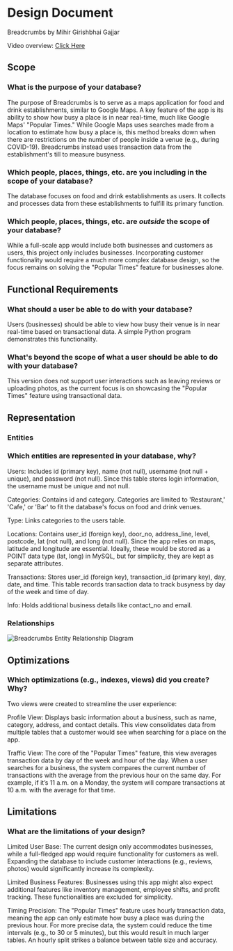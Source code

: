 # Design Document

Breadcrumbs by Mihir Girishbhai Gajjar

Video overview: [Click Here](https://youtu.be/_xROidsfBJU)


## Scope

### What is the purpose of your database?

The purpose of Breadcrumbs is to serve as a maps application for food and drink establishments, similar to Google Maps. A key feature of the app is its ability to show how busy a place is in near real-time, much like Google Maps' "Popular Times." While Google Maps uses searches made from a location to estimate how busy a place is, this method breaks down when there are restrictions on the number of people inside a venue (e.g., during COVID-19). Breadcrumbs instead uses transaction data from the establishment's till to measure busyness.

### Which people, places, things, etc. are you including in the scope of your database?

The database focuses on food and drink establishments as users. It collects and processes data from these establishments to fulfill its primary function.

### Which people, places, things, etc. are *outside* the scope of your database?
  
While a full-scale app would include both businesses and customers as users, this project only includes businesses. Incorporating customer functionality would require a much more complex database design, so the focus remains on solving the "Popular Times" feature for businesses alone.

## Functional Requirements

### What should a user be able to do with your database?

Users (businesses) should be able to view how busy their venue is in near real-time based on transactional data. A simple Python program demonstrates this functionality.

### What's beyond the scope of what a user should be able to do with your database?

This version does not support user interactions such as leaving reviews or uploading photos, as the current focus is on showcasing the "Popular Times" feature using transactional data.

## Representation

### Entities

### Which entities are represented in your database, why?

Users: Includes id (primary key), name (not null), username (not null + unique), and password (not null). Since this table stores login information, the username must be unique and not null.

Categories: Contains id and category. Categories are limited to 'Restaurant,' 'Cafe,' or 'Bar' to fit the database's focus on food and drink venues.

Type: Links categories to the users table.

Locations: Contains user_id (foreign key), door_no, address_line, level, postcode, lat (not null), and long (not null). Since the app relies on maps, latitude and longitude are essential. Ideally, these would be stored as a POINT data type (lat, long) in MySQL, but for simplicity, they are kept as separate attributes.

Transactions: Stores user_id (foreign key), transaction_id (primary key), day, date, and time. This table records transaction data to track busyness by day of the week and time of day.

Info: Holds additional business details like contact_no and email.

### Relationships

![Breadcrumbs Entity Relationship Diagram](https://github.com/code50/119708204/blob/main/03cs50sql/project/Breadcrumbs%20ER%20Diagram.png)

## Optimizations

### Which optimizations (e.g., indexes, views) did you create? Why?

Two views were created to streamline the user experience:

Profile View: Displays basic information about a business, such as name, category, address, and contact details. This view consolidates data from multiple tables that a customer would see when searching for a place on the app.

Traffic View: The core of the "Popular Times" feature, this view averages transaction data by day of the week and hour of the day. When a user searches for a business, the system compares the current number of transactions with the average from the previous hour on the same day. For example, if it’s 11 a.m. on a Monday, the system will compare transactions at 10 a.m. with the average for that time.

## Limitations

### What are the limitations of your design?

Limited User Base: The current design only accommodates businesses, while a full-fledged app would require functionality for customers as well. Expanding the database to include customer interactions (e.g., reviews, photos) would significantly increase its complexity.

Limited Business Features: Businesses using this app might also expect additional features like inventory management, employee shifts, and profit tracking. These functionalities are excluded for simplicity.

Timing Precision: The "Popular Times" feature uses hourly transaction data, meaning the app can only estimate how busy a place was during the previous hour. For more precise data, the system could reduce the time intervals (e.g., to 30 or 5 minutes), but this would result in much larger tables. An hourly split strikes a balance between table size and accuracy.
